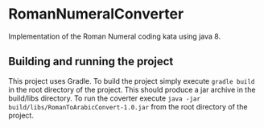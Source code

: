 # RomanNumeralConverter
Implementation of the Roman Numeral coding kata using java 8.

## Building and running the project
This project uses Gradle. To build the project simply execute `gradle build` in the root directory of the project. This should produce a jar archive in the build/libs directory. To run the coverter execute `java -jar build/libs/RomanToArabicConvert-1.0.jar` from the root directory of the project.
